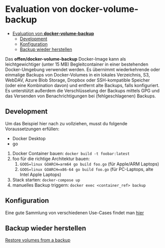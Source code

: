 # Evaluation von  **docker-volume-backup**

- [Evaluation von  **docker-volume-backup**](#evaluation-von--docker-volume-backup)
  - [Development](#development)
  - [Konfiguration](#konfiguration)
  - [Backup wieder herstellen](#backup-wieder-herstellen)

Das **offen/docker-volume-backup** Docker-Image kann als leichtgewichtiger (unter 15 MB) Begleitcontainer in einer bestehenden Docker-Umgebung verwendet werden. Es übernimmt wiederkehrende oder einmalige Backups von Docker-Volumes in ein lokales Verzeichnis, S3, WebDAV, Azure Blob Storage, Dropbox oder SSH-kompatible Speicher (oder eine Kombination davon) und entfernt alte Backups, falls konfiguriert. Es unterstützt außerdem die Verschlüsselung der Backups mittels GPG und das Versenden von Benachrichtigungen bei (fehlgeschlagenen) Backups.

## Development

Um das Beispiel hier nach zu vollziehen, musst du folgende Voraussetzungen erfüllen:
- Docker Desktop
- go


1. Docker Container bauen: `docker build -t foobar:latest`
2. foo für die richtige Architektur bauen:
   1. `GOOS=linux GOARCH=arm64 go build foo.go` (für Apple/ARM Laptops) 
   2. `GOOS=linux GOARCH=x86-64 go build foo.go` (für PC-Laptops, alte Intel Apple Laptops)
3. Stack starten: `docker-compose up`
4. manuelles Backup triggern: `docker exec <container_ref> backup`

## Konfiguration

Eine gute Sammlung von verschiedenen Use-Cases findet man [hier](https://offen.github.io/docker-volume-backup/recipes)

## Backup wieder herstellen

[Restore volumes from a backup](https://offen.github.io/docker-volume-backup/how-tos/restore-volumes-from-backup.html)